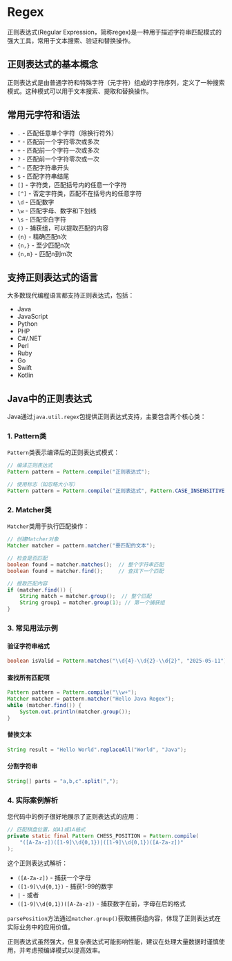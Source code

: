 # Regex

正则表达式(Regular Expression，简称regex)是一种用于描述字符串匹配模式的强大工具，常用于文本搜索、验证和替换操作。

## 正则表达式的基本概念

正则表达式是由普通字符和特殊字符（元字符）组成的字符序列，定义了一种搜索模式。这种模式可以用于文本搜索、提取和替换操作。

## 常用元字符和语法

- `.` - 匹配任意单个字符（除换行符外）
- `*` - 匹配前一个字符零次或多次
- `+` - 匹配前一个字符一次或多次
- `?` - 匹配前一个字符零次或一次
- `^` - 匹配字符串开头
- `$` - 匹配字符串结尾
- `[]` - 字符类，匹配括号内的任意一个字符
- `[^]` - 否定字符类，匹配不在括号内的任意字符
- `\d` - 匹配数字
- `\w` - 匹配字母、数字和下划线
- `\s` - 匹配空白字符
- `()` - 捕获组，可以提取匹配的内容
- `{n}` - 精确匹配n次
- `{n,}` - 至少匹配n次
- `{n,m}` - 匹配n到m次

## 支持正则表达式的语言

大多数现代编程语言都支持正则表达式，包括：

- Java
- JavaScript
- Python
- PHP
- C#/.NET
- Perl
- Ruby
- Go
- Swift
- Kotlin

## Java中的正则表达式

Java通过`java.util.regex`包提供正则表达式支持，主要包含两个核心类：

### 1. Pattern类

`Pattern`类表示编译后的正则表达式模式：

```java
// 编译正则表达式
Pattern pattern = Pattern.compile("正则表达式");

// 使用标志（如忽略大小写）
Pattern pattern = Pattern.compile("正则表达式", Pattern.CASE_INSENSITIVE);
```

### 2. Matcher类

`Matcher`类用于执行匹配操作：

```java
// 创建Matcher对象
Matcher matcher = pattern.matcher("要匹配的文本");

// 检查是否匹配
boolean found = matcher.matches();  // 整个字符串匹配
boolean found = matcher.find();     // 查找下一个匹配

// 提取匹配内容
if (matcher.find()) {
    String match = matcher.group();  // 整个匹配
    String group1 = matcher.group(1); // 第一个捕获组
}
```

### 3. 常见用法示例

#### 验证字符串格式

```java
boolean isValid = Pattern.matches("\\d{4}-\\d{2}-\\d{2}", "2025-05-11"); // 日期格式
```

#### 查找所有匹配项

```java
Pattern pattern = Pattern.compile("\\w+");
Matcher matcher = pattern.matcher("Hello Java Regex");
while (matcher.find()) {
    System.out.println(matcher.group());
}
```

#### 替换文本

```java
String result = "Hello World".replaceAll("World", "Java");
```

#### 分割字符串

```java
String[] parts = "a,b,c".split(",");
```

### 4. 实际案例解析

您代码中的例子很好地展示了正则表达式的应用：

```java
// 匹配棋盘位置，如A1或1A格式
private static final Pattern CHESS_POSITION = Pattern.compile(
    "([A-Za-z])([1-9]\\d{0,1})|([1-9]\\d{0,1})([A-Za-z])"
);
```

这个正则表达式解析：

- `([A-Za-z])` - 捕获一个字母
- `([1-9]\\d{0,1})` - 捕获1-99的数字
- `|` - 或者
- `([1-9]\\d{0,1})([A-Za-z])` - 捕获数字在前，字母在后的格式

`parsePosition`方法通过`matcher.group()`获取捕获组内容，体现了正则表达式在实际业务中的应用价值。

正则表达式虽然强大，但复杂表达式可能影响性能，建议在处理大量数据时谨慎使用，并考虑预编译模式以提高效率。
